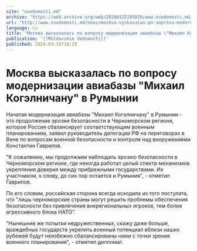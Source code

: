 ```yaml
---
site: "evedomosti.md"
archive: "https://web.archive.org/web/20240325105820/www.evedomosti.md/news/moskva-vyskazalas-po-voprosu-modernizacii-aviabazy-mihail-ko"
url: "http://www.evedomosti.md/news/moskva-vyskazalas-po-voprosu-modernizacii-aviabazy-mihail-ko"
language: ru
title: "Москва высказалась по вопросу модернизации авиабазы \"Михаил Когэлничану\" в Румынии"
publication: '[[Moldavskie Vedomosti]]'
published: 2024-03-19T10:20
---
```


# Москва высказалась по вопросу модернизации авиабазы "Михаил Когэлничану" в Румынии

Начатая модернизация авиабазы "Михаил Когэлничану" в Румынии - это продолжение эрозии безопасности в Черноморском регионе, которое Россия сбалансирует соответствующим военным планированием, заявил руководитель делегации РФ на переговорах в Вене по вопросам военной безопасности и контроля над вооружениями Константин Гаврилов.

"К сожалению, мы продолжаем наблюдать эрозию безопасности в Черноморском регионе, где некогда работал целый спектр механизмов укрепления доверия между прибрежными государствами. Их участником, к слову, до сих пор остается и Румыния", - отметил Гаврилов.

По его словам, российская сторона всегда исходила из того постулата, что "лишь черноморские страны могут решить проблемы обеспечения безопасности без привлечения внерегиональных игроков, тем более агрессивного блока НАТО".

"Нынешние же попытки недружественных, скажу даже больше, враждебных государств укрепить военный потенциал вблизи наших рубежей будут неизбежно сбалансированы нами с точки зрения военного планирования", - отметил дипломат. 